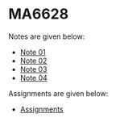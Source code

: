 # MA6628

Notes are given below:

- [Note 01](L01v01.ipynb)
- [Note 02](L02v01.ipynb)
- [Note 03](L03v01.ipynb)
- [Note 04](L04v01.ipynb)

Assignments are given below:

- [Assignments](Assignments.ipynb)
